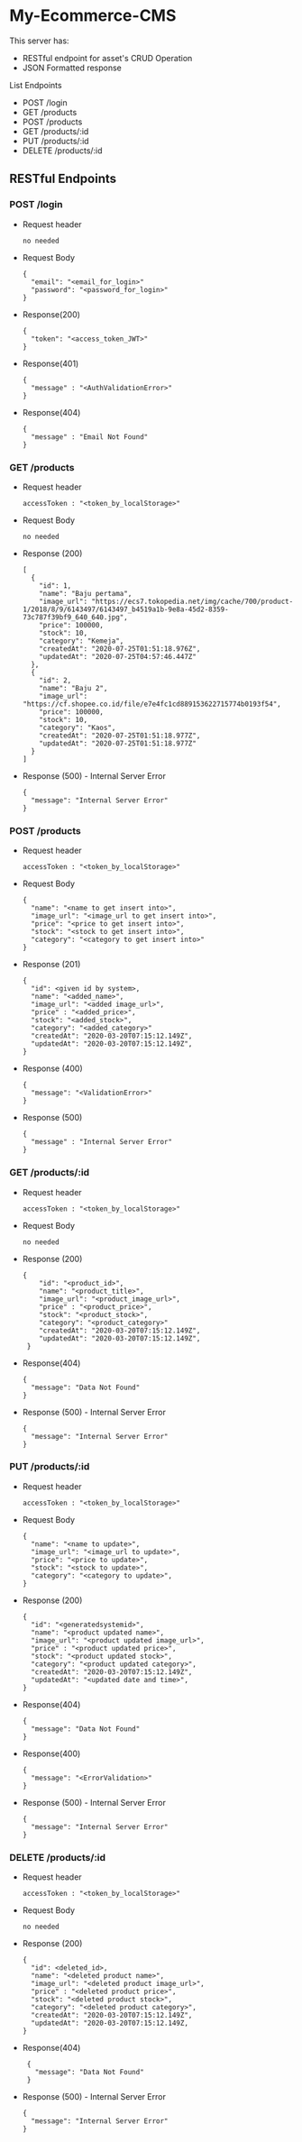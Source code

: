 # My-Ecommerce-CMS

This server has:
- RESTful endpoint for asset's CRUD Operation
- JSON Formatted response

List Endpoints
- POST /login
- GET /products
- POST /products
- GET /products/:id
- PUT /products/:id
- DELETE /products/:id

## RESTful Endpoints

 ### POST /login
  * Request header
    ```
    no needed
    ```
  * Request Body
    ```
    {
      "email": "<email_for_login>"
      "password": "<password_for_login>"
    }
    ```
  * Response(200)
    ```
    {
      "token": "<access_token_JWT>"
    }
    ```
  * Response(401)
    ```
    {
      "message" : "<AuthValidationError>"
    }
    ```
  * Response(404)
    ```
    {
      "message" : "Email Not Found"
    }
    ```

### GET /products
  * Request header
    ```
    accessToken : "<token_by_localStorage>"
    ```
  * Request Body
    ```
    no needed
    ```
  * Response (200)
    ```
    [
      {
        "id": 1,
        "name": "Baju pertama",
        "image_url": "https://ecs7.tokopedia.net/img/cache/700/product-1/2018/8/9/6143497/6143497_b4519a1b-9e8a-45d2-8359-73c787f39bf9_640_640.jpg",
        "price": 100000,
        "stock": 10,
        "category": "Kemeja",
        "createdAt": "2020-07-25T01:51:18.976Z",
        "updatedAt": "2020-07-25T04:57:46.447Z"
      },
      {
        "id": 2,
        "name": "Baju 2",
        "image_url": "https://cf.shopee.co.id/file/e7e4fc1cd889153622715774b0193f54",
        "price": 100000,
        "stock": 10,
        "category": "Kaos",
        "createdAt": "2020-07-25T01:51:18.977Z",
        "updatedAt": "2020-07-25T01:51:18.977Z"
      }
    ]
    ```
  * Response (500) - Internal Server Error
    ```
    {
      "message": "Internal Server Error"
    }
    ```

### POST /products
  * Request header
    ```
    accessToken : "<token_by_localStorage>"
    ```
  * Request Body
    ```
    {
      "name": "<name to get insert into>",
      "image_url": "<image_url to get insert into>",
      "price": "<price to get insert into>",
      "stock": "<stock to get insert into>",
      "category": "<category to get insert into>"
    }
    ```
  * Response (201)
    ```
    {
      "id": <given id by system>,
      "name": "<added_name>",
      "image_url": "<added image_url>",
      "price" : "<added_price>",
      "stock": "<added_stock>",
      "category": "<added_category>"
      "createdAt": "2020-03-20T07:15:12.149Z",
      "updatedAt": "2020-03-20T07:15:12.149Z",
    }
    ```
  * Response (400)
    ```
    {
      "message": "<ValidationError>"
    }
    ```
  * Response (500)
    ```
    {
      "message" : "Internal Server Error"
    }
    ```

### GET /products/:id
  * Request header
    ```
    accessToken : "<token_by_localStorage>"
    ```
  * Request Body
    ```
    no needed
    ```
  * Response (200)
    ```
    {
        "id": "<product_id>",
        "name": "<product_title>",
        "image_url": "<product_image_url>",
        "price" : "<product_price>",
        "stock": "<product_stock>",
        "category": "<product_category>"
        "createdAt": "2020-03-20T07:15:12.149Z",
        "updatedAt": "2020-03-20T07:15:12.149Z",
     }
     ```
  * Response(404)
    ```
    {
      "message": "Data Not Found"
    }
    ```
  * Response (500) - Internal Server Error
    ```
    {
      "message": "Internal Server Error"
    }
    ```

### PUT /products/:id
  * Request header
    ```
    accessToken : "<token_by_localStorage>"
    ```
  * Request Body
    ```
    {
      "name": "<name to update>",
      "image_url": "<image_url to update>",
      "price": "<price to update>",
      "stock": "<stock to update>",
      "category": "<category to update>",
    }
    ```
  * Response (200)
    ```
    {
      "id": "<generatedsystemid>",
      "name": "<product updated name>",
      "image_url": "<product updated image_url>",
      "price" : "<product updated price>",
      "stock": "<product updated stock>",
      "category": "<product updated category>",
      "createdAt": "2020-03-20T07:15:12.149Z",
      "updatedAt": "<updated date and time>",
    }
    ```
  * Response(404)
    ```
    {
      "message": "Data Not Found"
    }
    ```
  * Response(400)
    ```
    {
      "message": "<ErrorValidation>"
    }
    ```
  * Response (500) - Internal Server Error
    ```
    {
      "message": "Internal Server Error"
    }
    ```

### DELETE /products/:id
  * Request header
    ```
    accessToken : "<token_by_localStorage>"
    ```
  * Request Body
    ```
    no needed
    ```
  * Response (200)
    ```
    {
      "id": <deleted_id>,
      "name": "<deleted product name>",
      "image_url": "<deleted product image_url>",
      "price" : "<deleted product price>",
      "stock": "<deleted product stock>",
      "category": "<deleted product category>",
      "createdAt": "2020-03-20T07:15:12.149Z",
      "updatedAt": "2020-03-20T07:15:12.149Z,
    }
    ```
 * Response(404)
   ```
    {
      "message": "Data Not Found"
    }
   ```
 * Response (500) - Internal Server Error
    ```
    {
      "message": "Internal Server Error"
    }
    ```

